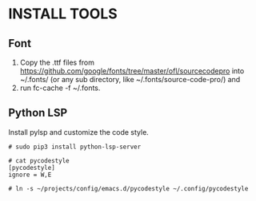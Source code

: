 # INSTALL TOOLS

## Font

1. Copy the .ttf files from https://github.com/google/fonts/tree/master/ofl/sourcecodepro into ~/.fonts/ (or any sub directory, like ~/.fonts/source-code-pro/) and 
2. run fc-cache -f ~/.fonts.

## Python LSP

Install pylsp and customize the code style.
```
# sudo pip3 install python-lsp-server

# cat pycodestyle 
[pycodestyle]
ignore = W,E

# ln -s ~/projects/config/emacs.d/pycodestyle ~/.config/pycodestyle
```
